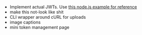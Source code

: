 - Implement actual JWTs. Use [this node.js example for reference](http://coderead.wordpress.com/2012/08/16/securing-node-js-restful-services-with-jwt-tokens/)
- make this not-look like shit
- CLI wrapper around cURL for uploads
- image captions
- mini token management page
